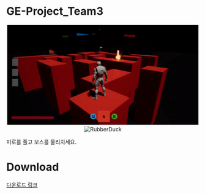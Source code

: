 # GE-Project_Team3

<center><img src="Image/1.gif" width="500px" height="260px" title="px(픽셀) 크기 설정" alt="RubberDuck"></img>
</center>

<center><img src="Image/2.gif" width="500px" height="260px" title="px(픽셀) 크기 설정" alt="RubberDuck"></img>
</center>

미로를 풀고 보스를 물리치세요.

# Download
[다운로드 링크](https://drive.google.com/file/d/1IId4Ihhj1zkCqFeQtAvk97L9VCSRXlDs/view)
